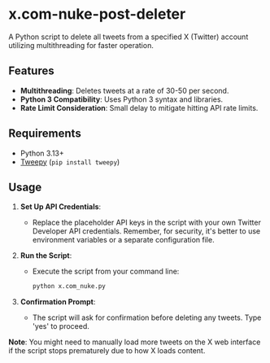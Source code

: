 # x.com-nuke-post-deleter
A Python script to delete all tweets from a specified X (Twitter) account utilizing multithreading for faster operation.

## Features

- **Multithreading**: Deletes tweets at a rate of 30-50 per second.
- **Python 3 Compatibility**: Uses Python 3 syntax and libraries.
- **Rate Limit Consideration**: Small delay to mitigate hitting API rate limits.

## Requirements

- Python 3.13+
- [Tweepy](https://github.com/tweepy/tweepy) (`pip install tweepy`)

## Usage

1. **Set Up API Credentials**:
   - Replace the placeholder API keys in the script with your own Twitter Developer API credentials. Remember, for security, it's better to use environment variables or a separate configuration file.

2. **Run the Script**:
   - Execute the script from your command line:
     ```bash
     python x.com_nuke.py
     ```

3. **Confirmation Prompt**:
   - The script will ask for confirmation before deleting any tweets. Type 'yes' to proceed.

**Note**: You might need to manually load more tweets on the X web interface if the script stops prematurely due to how X loads content.
